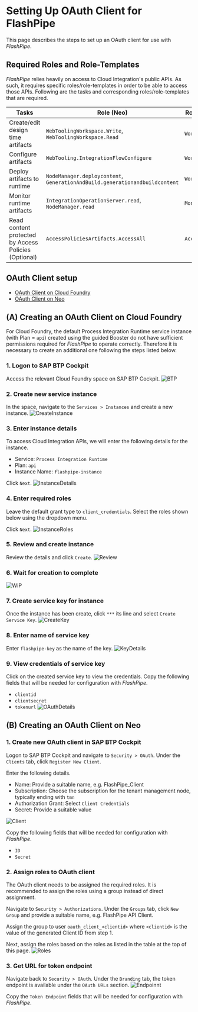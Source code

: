 # Setting Up OAuth Client for FlashPipe
This page describes the steps to set up an OAuth client for use with _FlashPipe_.

## Required Roles and Role-Templates
_FlashPipe_ relies heavily on access to Cloud Integration's public APIs. As such, it requires specific roles/role-templates in order to be able to access those APIs. Following are the tasks and corresponding roles/role-templates that are required.

Tasks | Role (Neo) | Role-Templates (Cloud Foundry)
------------ | ------------- | -------------
Create/edit design time artifacts | `WebToolingWorkspace.Write`, `WebToolingWorkspace.Read` | `WorkspacePackagesEdit`
Configure artifacts | `WebTooling.IntegrationFlowConfigure` | `WorkspacePackagesConfigure`
Deploy artifacts to runtime | `NodeManager.deploycontent`, `GenerationAndBuild.generationandbuildcontent` | `WorkspaceArtifactsDeploy`
Monitor runtime artifacts | `IntegrationOperationServer.read`, `NodeManager.read` | `MonitoringDataRead`
Read content protected by Access Policies (Optional) |`AccessPoliciesArtifacts.AccessAll`|`AccessAllAccessPoliciesArtifacts`

## OAuth Client setup
- [OAuth Client on Cloud Foundry](#CF)
- [OAuth Client on Neo](#Neo)

## <a name="CF"></a> (A) Creating an OAuth Client on Cloud Foundry
For Cloud Foundry, the default Process Integration Runtime service instance (with Plan = `api`) created using the guided Booster do not have sufficient permissions required for _FlashPipe_ to operate correctly. Therefore it is necessary to create an additional one following the steps listed below.

### 1. Logon to SAP BTP Cockpit
Access the relevant Cloud Foundry space on SAP BTP Cockpit.
![BTP](images/oauth-client/cf/01_btp_cf_space.png)

### 2. Create new service instance
In the space, navigate to the `Services > Instances` and create a new instance.
![CreateInstance](images/oauth-client/cf/02_create_instance.png)

### 3. Enter instance details
To access Cloud Integration APIs, we will enter the following details for the instance.
- Service:  `Process Integration Runtime`
- Plan: `api`
- Instance Name: `flashpipe-instance`

Click `Next`.
![InstanceDetails](images/oauth-client/cf/03_instance_details.png)

### 4. Enter required roles
Leave the default grant type to `client_credentials`. Select the roles shown below using the dropdown menu.

Click `Next`.
![InstanceRoles](images/oauth-client/cf/04_instance_roles.png)

### 5. Review and create instance
Review the details and click `Create`.
![Review](images/oauth-client/cf/05_instance_create.png)

### 6. Wait for creation to complete
![WIP](images/oauth-client/cf/06_instance_wip.png)

### 7. Create service key for instance
Once the instance has been create, click `***` its line and select `Create Service Key`. 
![CreateKey](images/oauth-client/cf/07_create_key.png)

### 8. Enter name of service key
Enter `flashpipe-key` as the name of the key.
![KeyDetails](images/oauth-client/cf/08_key_details.png)

### 9. View credentials of service key
Click on the created service key to view the credentials. Copy the following fields that will be needed for configuration with _FlashPipe_.
- `clientid`
- `clientsecret`
- `tokenurl`
![OAuthDetails](images/oauth-client/cf/09_oauth_details.png)

## <a name="Neo"></a> (B) Creating an OAuth Client on Neo

### 1. Create new OAuth client in SAP BTP Cockpit
Logon to SAP BTP Cockpit and navigate to `Security > OAuth`. Under the `Clients` tab, click `Register New Client`.

Enter the following details.
- Name: Provide a suitable name, e.g. FlashPipe_Client
- Subscription: Choose the subscription for the tenant management node, typically ending with `tmn`
- Authorization Grant: Select `Client Credentials`
- Secret: Provide a suitable value

![Client](images/oauth-client/neo/01_oauth_client.png)

Copy the following fields that will be needed for configuration with _FlashPipe_.
- `ID`
- `Secret`

### 2. Assign roles to OAuth client
The OAuth client needs to be assigned the required roles. It is recommended to assign the roles using a group instead of direct assignment.

Navigate to `Security > Authorizations`. Under the `Groups` tab, click `New Group` and provide a suitable name, e.g. FlashPipe API Client.

Assign the group to user `oauth_client_<clientid>` where `<clientid>` is the value of the generated Client ID from step 1.

Next, assign the roles based on the roles as listed in the table at the top of this page.
![Roles](images/oauth-client/neo/02_roles.png)

### 3. Get URL for token endpoint
Navigate back to `Security > OAuth`. Under the `Branding` tab, the token endpoint is available under the `OAuth URLs` section.
![Endpoinnt](images/oauth-client/neo/03_endpoint.png)

Copy the `Token Endpoint` fields that will be needed for configuration with _FlashPipe_.
